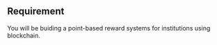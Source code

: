 ## Requirement

You will be buiding a point-based reward systems for institutions using blockchain.
